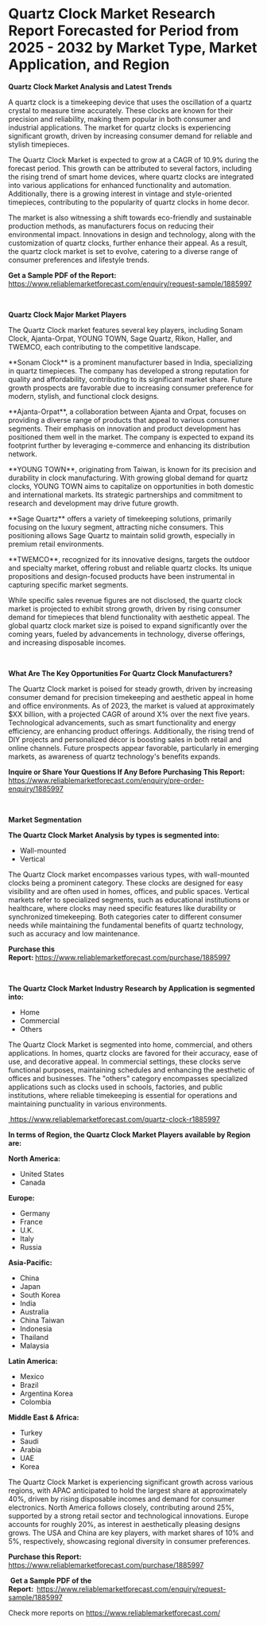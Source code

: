 <p><h1>Quartz Clock Market Research Report Forecasted for Period from 2025 -  2032 by Market Type, Market Application, and Region</h1></p><p><strong>Quartz Clock Market Analysis and Latest Trends</strong></p>
<p><p>A quartz clock is a timekeeping device that uses the oscillation of a quartz crystal to measure time accurately. These clocks are known for their precision and reliability, making them popular in both consumer and industrial applications. The market for quartz clocks is experiencing significant growth, driven by increasing consumer demand for reliable and stylish timepieces. </p><p>The Quartz Clock Market is expected to grow at a CAGR of 10.9% during the forecast period. This growth can be attributed to several factors, including the rising trend of smart home devices, where quartz clocks are integrated into various applications for enhanced functionality and automation. Additionally, there is a growing interest in vintage and style-oriented timepieces, contributing to the popularity of quartz clocks in home decor.</p><p>The market is also witnessing a shift towards eco-friendly and sustainable production methods, as manufacturers focus on reducing their environmental impact. Innovations in design and technology, along with the customization of quartz clocks, further enhance their appeal. As a result, the quartz clock market is set to evolve, catering to a diverse range of consumer preferences and lifestyle trends.</p></p>
<p><strong>Get a Sample PDF of the Report:&nbsp;</strong> <a href="https://www.reliablemarketforecast.com/enquiry/request-sample/1885997?utm_campaign=2750&utm_medium=2&utm_source=Github&utm_content=ia&utm_term=05042025&utm_id=quartz-clock">https://www.reliablemarketforecast.com/enquiry/request-sample/1885997</a></p>
<p>&nbsp;</p>
<p><strong>Quartz Clock Major Market Players</strong></p>
<p><p>The Quartz Clock market features several key players, including Sonam Clock, Ajanta-Orpat, YOUNG TOWN, Sage Quartz, Rikon, Haller, and TWEMCO, each contributing to the competitive landscape.</p><p>**Sonam Clock** is a prominent manufacturer based in India, specializing in quartz timepieces. The company has developed a strong reputation for quality and affordability, contributing to its significant market share. Future growth prospects are favorable due to increasing consumer preference for modern, stylish, and functional clock designs.</p><p>**Ajanta-Orpat**, a collaboration between Ajanta and Orpat, focuses on providing a diverse range of products that appeal to various consumer segments. Their emphasis on innovation and product development has positioned them well in the market. The company is expected to expand its footprint further by leveraging e-commerce and enhancing its distribution network.</p><p>**YOUNG TOWN**, originating from Taiwan, is known for its precision and durability in clock manufacturing. With growing global demand for quartz clocks, YOUNG TOWN aims to capitalize on opportunities in both domestic and international markets. Its strategic partnerships and commitment to research and development may drive future growth.</p><p>**Sage Quartz** offers a variety of timekeeping solutions, primarily focusing on the luxury segment, attracting niche consumers. This positioning allows Sage Quartz to maintain solid growth, especially in premium retail environments.</p><p>**TWEMCO**, recognized for its innovative designs, targets the outdoor and specialty market, offering robust and reliable quartz clocks. Its unique propositions and design-focused products have been instrumental in capturing specific market segments.</p><p>While specific sales revenue figures are not disclosed, the quartz clock market is projected to exhibit strong growth, driven by rising consumer demand for timepieces that blend functionality with aesthetic appeal. The global quartz clock market size is poised to expand significantly over the coming years, fueled by advancements in technology, diverse offerings, and increasing disposable incomes.</p></p>
<p>&nbsp;</p>
<p><strong>What Are The Key Opportunities For Quartz Clock Manufacturers?</strong></p>
<p><p>The Quartz Clock market is poised for steady growth, driven by increasing consumer demand for precision timekeeping and aesthetic appeal in home and office environments. As of 2023, the market is valued at approximately $XX billion, with a projected CAGR of around X% over the next five years. Technological advancements, such as smart functionality and energy efficiency, are enhancing product offerings. Additionally, the rising trend of DIY projects and personalized décor is boosting sales in both retail and online channels. Future prospects appear favorable, particularly in emerging markets, as awareness of quartz technology's benefits expands.</p></p>
<p><strong>Inquire or Share Your Questions If Any Before Purchasing This Report:</strong> <a href="https://www.reliablemarketforecast.com/enquiry/pre-order-enquiry/1885997?utm_campaign=2750&utm_medium=2&utm_source=Github&utm_content=ia&utm_term=05042025&utm_id=quartz-clock">https://www.reliablemarketforecast.com/enquiry/pre-order-enquiry/1885997</a></p>
<p>&nbsp;</p>
<p><strong>Market Segmentation</strong></p>
<p><strong>The Quartz Clock Market Analysis by types is segmented into:</strong></p>
<p><ul><li>Wall-mounted</li><li>Vertical</li></ul></p>
<p><p>The Quartz Clock market encompasses various types, with wall-mounted clocks being a prominent category. These clocks are designed for easy visibility and are often used in homes, offices, and public spaces. Vertical markets refer to specialized segments, such as educational institutions or healthcare, where clocks may need specific features like durability or synchronized timekeeping. Both categories cater to different consumer needs while maintaining the fundamental benefits of quartz technology, such as accuracy and low maintenance.</p></p>
<p><strong>Purchase this Report:&nbsp;</strong><a href="https://www.reliablemarketforecast.com/purchase/1885997?utm_campaign=2750&utm_medium=2&utm_source=Github&utm_content=ia&utm_term=05042025&utm_id=quartz-clock">https://www.reliablemarketforecast.com/purchase/1885997</a></p>
<p>&nbsp;</p>
<p><strong>The Quartz Clock Market Industry Research by Application is segmented into:</strong></p>
<p><ul><li>Home</li><li>Commercial</li><li>Others</li></ul></p>
<p><p>The Quartz Clock Market is segmented into home, commercial, and others applications. In homes, quartz clocks are favored for their accuracy, ease of use, and decorative appeal. In commercial settings, these clocks serve functional purposes, maintaining schedules and enhancing the aesthetic of offices and businesses. The "others" category encompasses specialized applications such as clocks used in schools, factories, and public institutions, where reliable timekeeping is essential for operations and maintaining punctuality in various environments.</p></p>
<p><a href="https://www.reliablemarketforecast.com/quartz-clock-r1885997?utm_campaign=2750&utm_medium=2&utm_source=Github&utm_content=ia&utm_term=05042025&utm_id=quartz-clock">&nbsp;https://www.reliablemarketforecast.com/quartz-clock-r1885997</a></p>
<p><strong>In terms of Region, the Quartz Clock Market Players available by Region are:</strong></p>
<p>
    <p> <strong> North America: </strong>
        <ul>
            <li>United States</li>
            <li>Canada</li>
        </ul>
        </p> 
    <p> <strong> Europe: </strong>
        <ul>
            <li>Germany</li>
            <li>France</li>
            <li>U.K.</li>
            <li>Italy</li>
            <li>Russia</li>
        </ul>
        </p> 
    <p> <strong> Asia-Pacific: </strong>
        <ul>
            <li>China</li>
            <li>Japan</li>
            <li>South Korea</li>
            <li>India</li>
            <li>Australia</li>
            <li>China Taiwan</li>
            <li>Indonesia</li>
            <li>Thailand</li>
            <li>Malaysia</li>
        </ul>
        </p> 
    <p> <strong> Latin America: </strong>
        <ul>
            <li>Mexico</li>
            <li>Brazil</li>
            <li>Argentina Korea</li>
            <li>Colombia</li>
        </ul>
        </p> 
    <p> <strong> Middle East & Africa: </strong>
        <ul>
            <li>Turkey</li>
            <li>Saudi</li>
            <li>Arabia</li>
            <li>UAE</li>
            <li>Korea</li>
        </ul>
    </p>
    </p>
<p><p>The Quartz Clock Market is experiencing significant growth across various regions, with APAC anticipated to hold the largest share at approximately 40%, driven by rising disposable incomes and demand for consumer electronics. North America follows closely, contributing around 25%, supported by a strong retail sector and technological innovations. Europe accounts for roughly 20%, as interest in aesthetically pleasing designs grows. The USA and China are key players, with market shares of 10% and 5%, respectively, showcasing regional diversity in consumer preferences.</p></p>
<p><strong>Purchase this Report: </strong><a href="https://www.reliablemarketforecast.com/purchase/1885997?utm_campaign=2750&utm_medium=2&utm_source=Github&utm_content=ia&utm_term=05042025&utm_id=quartz-clock">https://www.reliablemarketforecast.com/purchase/1885997</a></p>
<p>&nbsp;<strong>Get a Sample PDF of the Report:&nbsp;&nbsp;</strong><a href="https://www.reliablemarketforecast.com/enquiry/request-sample/1885997?utm_campaign=2750&utm_medium=2&utm_source=Github&utm_content=ia&utm_term=05042025&utm_id=quartz-clock">https://www.reliablemarketforecast.com/enquiry/request-sample/1885997</a></p>
<p><strong></strong></p>
<p>Check more reports on <a href="https://www.reliablemarketforecast.com/?utm_campaign=2750&utm_medium=2&utm_source=Github&utm_content=ia&utm_term=05042025&utm_id=quartz-clock">https://www.reliablemarketforecast.com/</a></p>